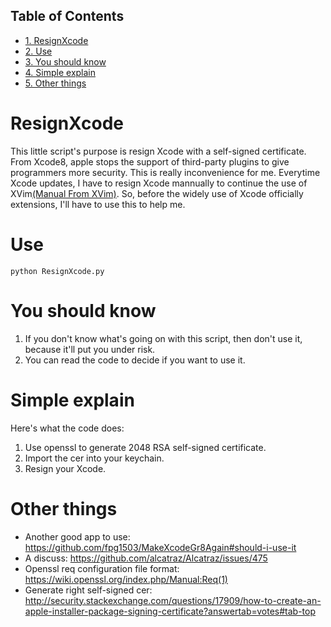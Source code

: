 <div id="table-of-contents">
<h2>Table of Contents</h2>
<div id="text-table-of-contents">
<ul>
<li><a href="#sec-1">1. ResignXcode</a></li>
<li><a href="#sec-2">2. Use</a></li>
<li><a href="#sec-3">3. You should know</a></li>
<li><a href="#sec-4">4. Simple explain</a></li>
<li><a href="#sec-5">5. Other things</a></li>
</ul>
</div>
</div>


# ResignXcode<a id="sec-1" name="sec-1"></a>

This little script's purpose is resign Xcode with a self-signed certificate.  
From Xcode8, apple stops the support of third-party plugins to give programmers more security. This is really inconvenience for me. Everytime Xcode updates, I have to resign Xcode mannually to continue the use of XVim[(Manual From XVim)](https://github.com/XVimProject/XVim/blob/master/INSTALL_Xcode8.md). So, before the widely use of Xcode officially extensions, I'll have to use this to help me.  

# Use<a id="sec-2" name="sec-2"></a>

    python ResignXcode.py

# You should know<a id="sec-3" name="sec-3"></a>

1.  If you don't know what's going on with this script, then don't use it, because it'll put you under risk.
2.  You can read the code to decide if you want to use it.

# Simple explain<a id="sec-4" name="sec-4"></a>

Here's what the code does:  

1.  Use openssl to generate 2048 RSA self-signed certificate.
2.  Import the cer into your keychain.
3.  Resign your Xcode.

# Other things<a id="sec-5" name="sec-5"></a>

-   Another good app to use: <https://github.com/fpg1503/MakeXcodeGr8Again#should-i-use-it>
-   A discuss: <https://github.com/alcatraz/Alcatraz/issues/475>
-   Openssl req configuration file format: <https://wiki.openssl.org/index.php/Manual:Req(1)>
-   Generate right self-signed cer: <http://security.stackexchange.com/questions/17909/how-to-create-an-apple-installer-package-signing-certificate?answertab=votes#tab-top>
